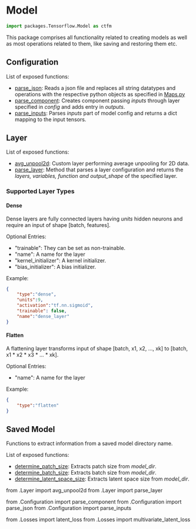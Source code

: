 # Model

```python
import packages.Tensorflow.Model as ctfm
```

This package comprises all functionality related to creating models as well as most operations related to them, like saving and restoring them etc.

## Configuration

List of exposed functions:
*   [parse_json](Configuration.py): Reads a json file and replaces all string datatypes and operations with the respective python objects as specified in [Maps.py](../Maps.py)
*   [parse_component](Configuration.py): Creates component passing *inputs* through layer specified in *config* and adds entry in *outputs*.
*   [parse_inputs](Configuration.py): Parses *inputs* part of model config and returns a dict mapping to the input tensors.

## Layer

List of exposed functions:
*   [avg_unpool2d](Layer.py): Custom layer performing average unpooling for 2D data.
*   [parse_layer](Layer.py): Method that parses a layer configuration and returns the *layers, variables, function and output_shape* of the specified layer.

### Supported Layer Types

#### Dense
Dense layers are fully connected layers having *units* hidden neurons and require an input of shape \[batch, features\].

Optional Entries:
* "trainable": They can be set as non-trainable.
* "name": A name for the layer
* "kernel_initializer": A kernel initializer.
* "bias_initializer": A bias initializer.

Example:
```json
{
    "type":"dense",
    "units":9,
    "activation":"tf.nn.sigmoid",
    "trainable": false,
    "name":"dense_layer"
}
```

#### Flatten
A flattening layer transforms input of shape \[batch, x1, x2, ..., xk\] to \[batch, x1 * x2 * x3 * ... * xk\].

Optional Entries:
* "name": A name for the layer

Example:
```json
{
    "type":"flatten"
}
```

## Saved Model

Functions to extract information from a saved model directory name.

List of exposed functions:
*   [determine_patch_size](SavedModel.py): Extracts patch size from *model_dir*.
*   [determine_batch_size](SavedModel.py): Extracts batch size from *model_dir*.
*   [determine_latent_space_size](SavedModel.py): Extracts latent space size from *model_dir*.


from .Layer import avg_unpool2d
from .Layer import parse_layer

from .Configuration import parse_component
from .Configuration import parse_json
from .Configuration import parse_inputs

from .Losses import latent_loss
from .Losses import multivariate_latent_loss